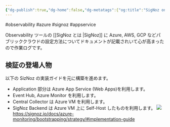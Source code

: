 ```yaml
---
{"dg-publish":true,"dg-home":false,"dg-metatags":{"og:title":"SigNoz on Azure App Service","og:image":"https://raw.githubusercontent.com/konnta0/blog2/refs/heads/main/konnta0.jpg","twitter:card":"summary","twitter:title":"SigNoz on Azure App Service","twitter:image":"https://raw.githubusercontent.com/konnta0/blog2/refs/heads/main/konnta0.jpg","twitter:site":"@konnta0"},"permalink":"/Engineering/Observability/SigNoz/SigNoz on Azure App Service/","metatags":{"og:title":"SigNoz on Azure App Service","og:image":"https://raw.githubusercontent.com/konnta0/blog2/refs/heads/main/konnta0.jpg","twitter:card":"summary","twitter:title":"SigNoz on Azure App Service","twitter:image":"https://raw.githubusercontent.com/konnta0/blog2/refs/heads/main/konnta0.jpg","twitter:site":"@konnta0"},"dgPassFrontmatter":true,"created":"2025-01-08T01:22:53.322+09:00"}
---
```


#observability #azure #signoz #appservice


Observability ツールの [[SigNoz とは \|SigNoz]] に Azure, AWS, GCP などパブリッククラウドの設定方法についてドキュメントが記載されいて心が高まったので作業ログです。

## 検証の登場人物
以下の SizNoz の実装ガイドを元に構築を進めます。
- Application 部分は Azure App Service (Web Apps)を利用します。
- Event Hub, Azure Monitor を利用します。
- Central Collector は Azure VM を利用します。
- SigNoz Backend は Azure VM 上に Self-Host したものを利用します。 
![](/img/user/Engineering/Observability/SigNoz/20240926025057.png)
https://signoz.io/docs/azure-monitoring/bootstrapping/strategy/#implementation-guide


